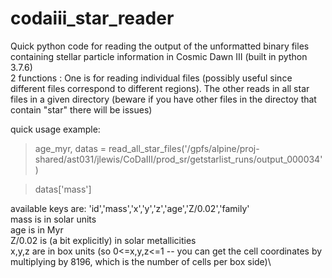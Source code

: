 # codaiii_star_reader
Quick python code for reading the output of the unformatted binary files containing stellar particle information in Cosmic Dawn III (built in python 3.7.6)\
2 functions : One is for reading individual files (possibly useful since different files correspond to different regions). The other reads in all star files
in a given directory (beware if you have other files in the directoy that contain "star" there will be issues)


quick usage example: 


>age_myr, datas = read_all_star_files('/gpfs/alpine/proj-shared/ast031/jlewis/CoDaIII/prod_sr/getstarlist_runs/output_000034')   

>datas['mass']



available keys are: 'id','mass','x','y','z','age','Z/0.02','family'\
mass is in solar units\
age is in Myr\
Z/0.02 is (a bit explicitly) in solar metallicities\
x,y,z are in box units (so 0<=x,y,z<=1 -- you can get the cell coordinates by multiplying by 8196, which is the number of cells per box side)\
